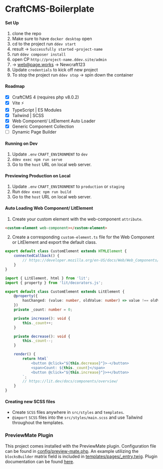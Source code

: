 # CraftCMS-Boilerplate

#### Set Up
1. clone the repo
2. Make sure to have `docker desktop` open 
3. cd to the project run `ddev start`
4. result -> `Successfully started` -`project-name`
5. run `ddev composer install`
6. open CP `http://project-name.ddev.site/admin`
7.  -> web@page.works -> Newcraft123
8. Update `credentials` to kick off new project
9. To stop the project run `ddev stop` -> spin down the container


#### Roadmap
- [x] CraftCMS 4 (requires php v8.0.2)
- [x] Vite ⚡
- [x] TypeScript | ES Modules
- [x] Tailwind | SCSS
- [x] Web Component/ LitElement Auto Loader
- [x] Generic Component Collection
- [ ] Dynamic Page Builder

#### Running on Dev
1. Update `.env` `CRAFT_ENVIRONMENT` to `dev`
2. `ddev exec npm run serve `
3. Go to the `host` URL on local web server.

#### Previewing Production on Local
1. Update `.env` `CRAFT_ENVIRONMENT` to `production` or `staging`
2. Run `ddev exec npm run build `
3. Go to the `host` URL on local web server.

#### Auto Loading Web Component/ LitElement

1. Create your custom element with the web-component `attribute`.
```html
<custom-element web-component></custom-element>
```

2. Create a corresponding `custom-element.ts` file for the Web Component or LitElement and export the default class.
```ts
export default class CustomElement extends HTMLElement {
    connectedCallback() {
        // https://developer.mozilla.org/en-US/docs/Web/Web_Components/Using_custom_elements
    }
}
```
```ts
import { LitElement, html } from 'lit';
import { property } from 'lit/decorators.js';

export default class CustomElement extends LitElement {
    @property({
        hasChanged: (value: number, oldValue: number) => value !== oldValue,
    })
    private _count: number = 0;

    private increase(): void {
        this._count++;
    }

    private decrease(): void {
        this._count--;
    }

    render() {
        return html`
            <button @click="${this.decrease}"}>-</button>
            <span>Count: ${this._count}</span>
            <button @click="${this.increase}"}>+</button>
        `;
        // https://lit.dev/docs/components/overview/
    }
}
```

#### Creating new SCSS files
* Create `SCSS` files anywhere in `src/styles` and `templates`.
* `@import` `SCSS` files into the `src/styles/main.scss` and use Tailwind throughout the templates.

### PreviewMate Plugin
This project comes installed with the PreviewMate plugin.
Configuration file can be found in [config/preview-mate.php](https://github.com/nicholashamilton/craft-vite/blob/main/config/preview-mate.php).
An example utilizing the `blocksBuilder` matrix field is included in [templates/pages/_entry.twig](https://github.com/nicholashamilton/craft-vite/blob/main/templates/pages/_entry.twig).
Plugin documentation can be found [here](https://github.com/nicholashamilton/craft-preview-mate).
